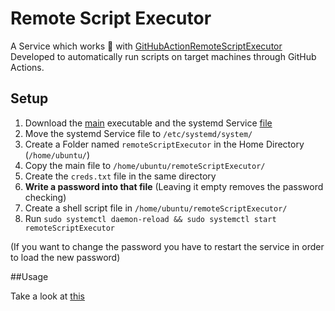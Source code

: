 # Remote Script Executor
A Service which works 🤝 with [GitHubActionRemoteScriptExecutor](https://github.com/Binozo/GitHubActionRemoteScriptExecutor) \
Developed to automatically run scripts on target machines through GitHub Actions.

## Setup
1. Download the [main](https://github.com/Binozo/GoRemoteScriptExecutor/tree/master/main/main) executable and the systemd Service [file](https://github.com/Binozo/GoRemoteScriptExecutor/tree/master/remoteScriptExecutor.service)
2. Move the systemd Service file to ``/etc/systemd/system/``
3. Create a Folder named ``remoteScriptExecutor`` in the Home Directory (`/home/ubuntu/`)
4. Copy the main file to ``/home/ubuntu/remoteScriptExecutor/``
5. Create the ``creds.txt`` file in the same directory
6. **Write a password into that file** (Leaving it empty removes the password checking)
7. Create a shell script file in ``/home/ubuntu/remoteScriptExecutor/``
8. Run ``sudo systemctl daemon-reload && sudo systemctl start remoteScriptExecutor``

(If you want to change the password you have to restart the service in order to load the new password)

##Usage

Take a look at [this](https://github.com/Binozo/GitHubActionRemoteScriptExecutor)